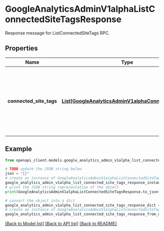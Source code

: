 # GoogleAnalyticsAdminV1alphaListConnectedSiteTagsResponse

Response message for ListConnectedSiteTags RPC.

## Properties

Name | Type | Description | Notes
------------ | ------------- | ------------- | -------------
**connected_site_tags** | [**List[GoogleAnalyticsAdminV1alphaConnectedSiteTag]**](GoogleAnalyticsAdminV1alphaConnectedSiteTag.md) | The site tags for the Universal Analytics property. A maximum of 20 connected site tags will be returned. | [optional] 

## Example

```python
from openapi_client.models.google_analytics_admin_v1alpha_list_connected_site_tags_response import GoogleAnalyticsAdminV1alphaListConnectedSiteTagsResponse

# TODO update the JSON string below
json = "{}"
# create an instance of GoogleAnalyticsAdminV1alphaListConnectedSiteTagsResponse from a JSON string
google_analytics_admin_v1alpha_list_connected_site_tags_response_instance = GoogleAnalyticsAdminV1alphaListConnectedSiteTagsResponse.from_json(json)
# print the JSON string representation of the object
print(GoogleAnalyticsAdminV1alphaListConnectedSiteTagsResponse.to_json())

# convert the object into a dict
google_analytics_admin_v1alpha_list_connected_site_tags_response_dict = google_analytics_admin_v1alpha_list_connected_site_tags_response_instance.to_dict()
# create an instance of GoogleAnalyticsAdminV1alphaListConnectedSiteTagsResponse from a dict
google_analytics_admin_v1alpha_list_connected_site_tags_response_from_dict = GoogleAnalyticsAdminV1alphaListConnectedSiteTagsResponse.from_dict(google_analytics_admin_v1alpha_list_connected_site_tags_response_dict)
```
[[Back to Model list]](../README.md#documentation-for-models) [[Back to API list]](../README.md#documentation-for-api-endpoints) [[Back to README]](../README.md)


